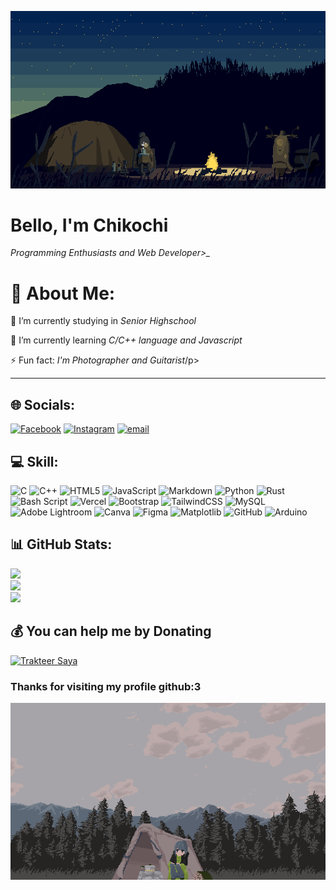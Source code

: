 ![Shima-Rin-Chill](img/rin2.gif)
<h1>Bello, I'm Chikochi</h1>
<p><em>Programming Enthusiasts and Web Developer>_</em></p>

<h1>💫 About Me:</h1>
<p>🔭 I’m currently studying in <em>Senior Highschool</em></p>
<p>🌱 I’m currently learning <em>C/C++ language and Javascript</em></p>
<p>⚡ Fun fact: <em>I'm Photographer and Guitarist</em>/p>
<hr />


## 🌐 Socials:
[![Facebook](https://img.shields.io/badge/Facebook-%231877F2.svg?logo=Facebook&logoColor=white)](https://facebook.com/Chikochiii) [![Instagram](https://img.shields.io/badge/Instagram-%23E4405F.svg?logo=Instagram&logoColor=white)](https://instagram.com/itschikochi_) [![email](https://img.shields.io/badge/Email-D14836?logo=gmail&logoColor=white)](mailto:chikoding.id@gmail.com) 

## 💻 Skill:
![C](https://img.shields.io/badge/c-%2300599C.svg?style=for-the-badge&logo=c&logoColor=white) ![C++](https://img.shields.io/badge/c++-%2300599C.svg?style=for-the-badge&logo=c%2B%2B&logoColor=white) ![HTML5](https://img.shields.io/badge/html5-%23E34F26.svg?style=for-the-badge&logo=html5&logoColor=white) ![JavaScript](https://img.shields.io/badge/javascript-%23323330.svg?style=for-the-badge&logo=javascript&logoColor=%23F7DF1E) ![Markdown](https://img.shields.io/badge/markdown-%23000000.svg?style=for-the-badge&logo=markdown&logoColor=white) ![Python](https://img.shields.io/badge/python-3670A0?style=for-the-badge&logo=python&logoColor=ffdd54) ![Rust](https://img.shields.io/badge/rust-%23000000.svg?style=for-the-badge&logo=rust&logoColor=white) ![Bash Script](https://img.shields.io/badge/bash_script-%23121011.svg?style=for-the-badge&logo=gnu-bash&logoColor=white) ![Vercel](https://img.shields.io/badge/vercel-%23000000.svg?style=for-the-badge&logo=vercel&logoColor=white) ![Bootstrap](https://img.shields.io/badge/bootstrap-%238511FA.svg?style=for-the-badge&logo=bootstrap&logoColor=white) ![TailwindCSS](https://img.shields.io/badge/tailwindcss-%2338B2AC.svg?style=for-the-badge&logo=tailwind-css&logoColor=white) ![MySQL](https://img.shields.io/badge/mysql-4479A1.svg?style=for-the-badge&logo=mysql&logoColor=white) ![Adobe Lightroom](https://img.shields.io/badge/Adobe%20Lightroom-31A8FF.svg?style=for-the-badge&logo=Adobe%20Lightroom&logoColor=white) ![Canva](https://img.shields.io/badge/Canva-%2300C4CC.svg?style=for-the-badge&logo=Canva&logoColor=white) ![Figma](https://img.shields.io/badge/figma-%23F24E1E.svg?style=for-the-badge&logo=figma&logoColor=white) ![Matplotlib](https://img.shields.io/badge/Matplotlib-%23ffffff.svg?style=for-the-badge&logo=Matplotlib&logoColor=black) ![GitHub](https://img.shields.io/badge/github-%23121011.svg?style=for-the-badge&logo=github&logoColor=white) ![Arduino](https://img.shields.io/badge/-Arduino-00979D?style=for-the-badge&logo=Arduino&logoColor=white)

## 📊  GitHub Stats:
![](https://github-readme-stats.vercel.app/api?username=Chikochiii&theme=ambient_gradient&hide_border=false&include_all_commits=false&count_private=false)<br/>
![](https://nirzak-streak-stats.vercel.app/?user=Chikochiii&theme=ambient_gradient&hide_border=false)<br/>
![](https://github-readme-stats.vercel.app/api/top-langs/?username=Chikochiii&theme=ambient_gradient&hide_border=false&include_all_commits=false&count_private=false&layout=compact)

  ## 💰 You can help me by Donating
<a href="https://trakteer.id/Chikochii" target="_blank">
  <img id="wse-buttons-preview" src="https://cdn.trakteer.id/images/embed/trbtn-red-1.png" height="40" style="border:0px;height:40px;" alt="Trakteer Saya"><a/>
  
### Thanks for visiting my profile github:3
![Rin](/img/rin1.gif)
